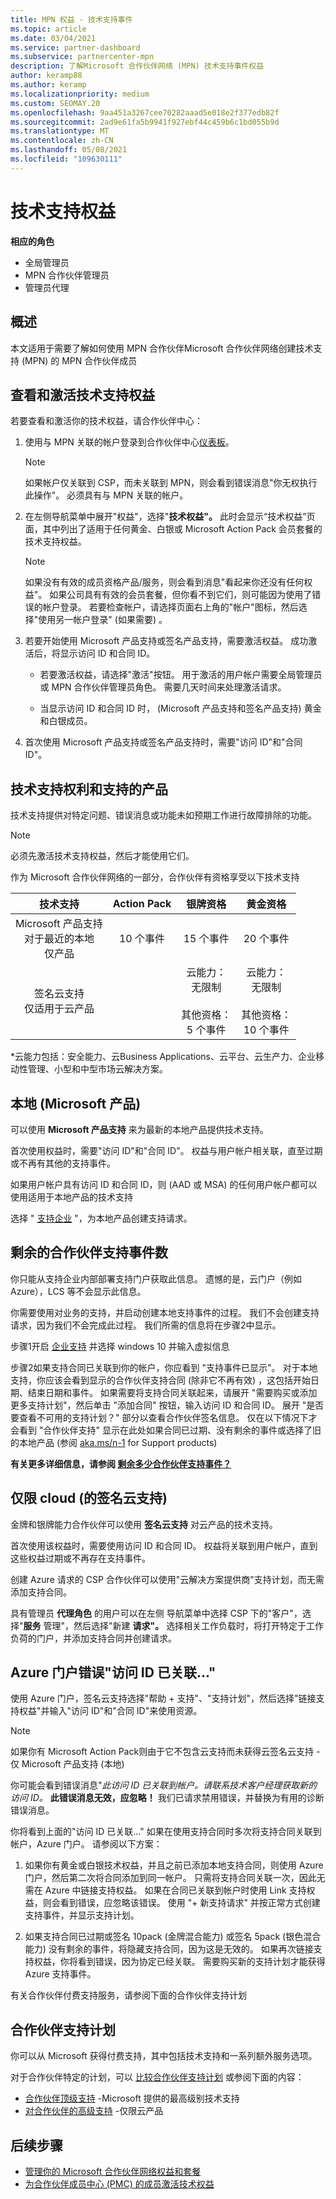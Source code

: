 ```yaml
---
title: MPN 权益 - 技术支持事件
ms.topic: article
ms.date: 03/04/2021
ms.service: partner-dashboard
ms.subservice: partnercenter-mpn
description: 了解Microsoft 合作伙伴网络 (MPN) 技术支持事件权益
author: keramp88
ms.author: keramp
ms.localizationpriority: medium
ms.custom: SEOMAY.20
ms.openlocfilehash: 9aa451a3267cee70282aaad5e018e2f377edb82f
ms.sourcegitcommit: 2ad9e61fa5b9941f927ebf44c459b6c1bd055b9d
ms.translationtype: MT
ms.contentlocale: zh-CN
ms.lasthandoff: 05/08/2021
ms.locfileid: "109630111"
---
```

# <a name="technical-support-benefits"></a>技术支持权益

**相应的角色**

- 全局管理员
- MPN 合作伙伴管理员
- 管理员代理

## <a name="overview"></a>概述

本文适用于需要了解如何使用 MPN 合作伙伴Microsoft 合作伙伴网络创建技术支持 (MPN) 的 MPN 合作伙伴成员

## <a name="view-and-activate-your-technical-support-benefits"></a>查看和激活技术支持权益 

若要查看和激活你的技术权益，请合作伙伴中心：

1. 使用与 MPN 关联的帐户登录到合作伙伴中心[仪表板](https://partner.microsoft.com/dashboard)。 
    > [!NOTE]
    > 如果帐户仅关联到 CSP，而未关联到 MPN，则会看到错误消息"你无权执行此操作"。 必须具有与 MPN 关联的帐户。

2. 在左侧导航菜单中展开"权益"，选择"**技术权益"。** 此时会显示“技术权益”页面，其中列出了适用于任何黄金、白银或 Microsoft Action Pack 会员套餐的技术支持权益。 

    > [!NOTE]
    >如果没有有效的成员资格产品/服务，则会看到消息"看起来你还没有任何权益"。 如果公司具有有效的会员套餐，但你看不到它们，则可能因为使用了错误的帐户登录。 若要检查帐户，请选择页面右上角的"帐户"图标，然后选择"使用另一帐户登录" (如果需要) 。

3. 若要开始使用 Microsoft 产品支持或签名产品支持，需要激活权益。 成功激活后，将显示访问 ID 和合同 ID。 

    -   若要激活权益，请选择"激活"按钮。 用于激活的用户帐户需要全局管理员或 MPN 合作伙伴管理员角色。 需要几天时间来处理激活请求。 

    - 当显示访问 ID 和合同 ID 时， (Microsoft 产品支持和签名产品支持) 黄金和白银成员。 

 4. 首次使用 Microsoft 产品支持或签名产品支持时，需要"访问 ID"和"合同 ID"。  

## <a name="technical-support-entitlement-and-supported-products"></a>技术支持权利和支持的产品

技术支持提供对特定问题、错误消息或功能未如预期工作进行故障排除的功能。

> [!NOTE]
> 必须先激活技术支持权益，然后才能使用它们。 

作为 Microsoft 合作伙伴网络的一部分，合作伙伴有资格享受以下技术支持


| 技术支持 |  Action Pack | 银牌资格 | 黄金资格 |
|:---:|:---:|:---:|:---:|
| Microsoft 产品支持<br>对于最近的本地 <br>仅产品 | 10 个事件 | 15 个事件  | 20 个事件 |
| 签名云支持<br>仅适用于云产品 |  | 云能力：<br>无限制<br><br>其他资格：<br>5 个事件  | 云能力：<br>无限制<br>          <br>其他资格：<br>10 个事件  |

*云能力包括：安全能力、云Business Applications、云平台、云生产力、企业移动性管理、小型和中型市场云解决方案。

## <a name="microsoft-product-support-on-premises"></a>本地 (Microsoft 产品) 

可以使用  **Microsoft 产品支持** 来为最新的本地产品提供技术支持。 

首次使用权益时，需要"访问 ID"和"合同 ID"。 权益与用户帐户相关联，直至过期或不再有其他的支持事件。

如果用户帐户具有访问 ID 和合同 ID，则 (AAD 或 MSA) 的任何用户帐户都可以使用适用于本地产品的技术支持

选择 " [支持企业](https://support.serviceshub.microsoft.com/supportforbusiness/create) "，为本地产品创建支持请求。

## <a name="how-many-partner-support-incidents-are-remaining"></a>剩余的合作伙伴支持事件数
你只能从支持企业内部部署支持门户获取此信息。 遗憾的是，云门户（例如 Azure），LCS 等不会显示此信息。

你需要使用对业务的支持，并启动创建本地支持事件的过程。 我们不会创建支持请求，因为我们不会完成此过程。 我们所需的信息将在步骤2中显示。

步骤1开启 [企业支持](https://support.serviceshub.microsoft.com/supportforbusiness/create) 并选择 windows 10 并输入虚拟信息

步骤2如果支持合同已关联到你的帐户，你应看到 "支持事件已显示"。 对于本地支持，你应该会看到显示的合作伙伴支持合同 (除非它不再有效) ，这包括开始日期、结束日期和事件。 如果需要将支持合同关联起来，请展开 "需要购买或添加更多支持计划"，然后单击 "添加合同" 按钮，输入访问 ID 和合同 ID。 展开 "是否要查看不可用的支持计划？" 部分以查看合作伙伴签名信息。 仅在以下情况下才会看到 "合作伙伴支持" 显示在此处如果合同已过期、没有剩余的事件或选择了旧的本地产品 (参阅 [aka.ms/n-1](https://aka.ms/n-1) for Support products) 

**有关更多详细信息，请参阅 [剩余多少合作伙伴支持事件？](https://support.microsoft.com/topic/how-many-partner-support-incidents-are-remaining-e8220db5-14f6-93db-4b4a-35766e11b3c3)** 

## <a name="signature-cloud-support-cloud-only"></a>仅限 cloud (的签名云支持) 

金牌和银牌能力合作伙伴可以使用 **签名云支持** 对云产品的技术支持。 

首次使用该权益时，需要使用访问 ID 和合同 ID。 权益将关联到用户帐户，直到这些权益过期或不再存在支持事件。

创建 Azure 请求的 CSP 合作伙伴可以使用"云解决方案提供商"支持计划，而无需添加支持合同。

具有管理员 **代理角色** 的用户可以在左侧 [](https://partner.microsoft.com/commerce/customers/list)导航菜单中选择 CSP 下的"客户"，选择"**服务** 管理"，然后选择"新建 **请求"。**  选择相关工作负载时，将打开特定于工作负荷的门户，并添加支持合同并创建请求。

## <a name="azure-portal-error-access-id-is-already-associated-"></a>Azure 门户错误"访问 ID 已关联..."
使用 Azure 门户，签名云支持选择"帮助 + 支持"、"支持计划"，然后选择"链接支持权益"并输入"访问 ID"和"合同 ID"来使用资源。

> [!NOTE]
> 如果你有 Microsoft Action Pack则由于它不包含云支持而未获得云签名云支持 - 仅 Microsoft 产品支持 (本地) 

你可能会看到错误消息"*此访问 ID 已关联到帐户。请联系技术客户经理获取新的访问 ID。* **此错误消息无效，应忽略！** 我们已请求禁用错误，并替换为有用的诊断错误消息。 

你将看到上面的"访问 ID 已关联..." 如果在使用支持合同时多次将支持合同关联到帐户，Azure 门户。 请参阅以下方案：

1. 如果你有黄金或白银技术权益，并且之前已添加本地支持合同，则使用 Azure 门户，然后第二次将合同添加到同一帐户。 只需将支持合同关联一次，因此无需在 Azure 中链接支持权益。 如果在合同已关联到帐户时使用 Link 支持权益，则会看到错误，应忽略该错误。 使用 "+ 新支持请求" 并按正常方式创建支持事件，并显示支持计划。

2. 如果支持合同已过期或签名 10pack (金牌混合能力) 或签名 5pack (银色混合能力) 没有剩余的事件，将隐藏支持合同，因为这是无效的。 如果再次链接支持权益，你将看到错误，因为协定已经关联。 需要购买新的支持计划才能获得 Azure 支持事件。 

有关合作伙伴付费支持服务，请参阅下面的合作伙伴支持计划

## <a name="partner-support-plans"></a>合作伙伴支持计划

你可以从 Microsoft 获得付费支持，其中包括技术支持和一系列额外服务选项。 

对于合作伙伴特定的计划，可以 [比较合作伙伴支持计划](https://partner.microsoft.com/support/partnersupport) 或参阅下面的内容：

- [合作伙伴顶级支持](https://partner.microsoft.com/support/microsoft-services-premier-support) -Microsoft 提供的最高级别技术支持
- [对合作伙伴的高级支持](https://partner.microsoft.com/support/advanced-cloud-support) -仅限云产品


## <a name="next-steps"></a>后续步骤

- [管理你的 Microsoft 合作伙伴网络权益和套餐](manage-your-partner-network-benefits.md)
- [为合作伙伴成员中心 (PMC) 的成员激活技术权益 ](partner-membership-center-tech-benefits-activate.md)
